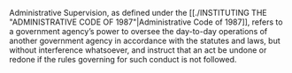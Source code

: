 Administrative Supervision, as defined under the [[./INSTITUTING THE "ADMINISTRATIVE CODE OF 1987"|Administrative Code of 1987]], refers to a government agency’s power to oversee the day-to-day operations of another government agency in accordance with the statutes and laws, but without interference whatsoever, and instruct that an act be undone or redone if the rules governing for such conduct is not followed.
